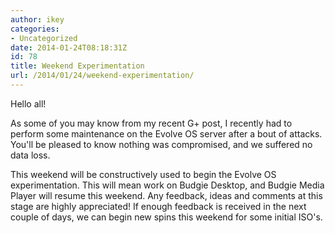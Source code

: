 ```yaml
---
author: ikey
categories:
- Uncategorized
date: 2014-01-24T08:18:31Z
id: 78
title: Weekend Experimentation
url: /2014/01/24/weekend-experimentation/
---
```


Hello all!

As some of you may know from my recent G+ post, I recently had to perform some maintenance on the Evolve OS server after a bout of attacks. You'll be pleased to
 know nothing was compromised, and we suffered no data loss.
 <!--more-->

This weekend will be constructively used to begin the Evolve OS experimentation. This will mean work on Budgie Desktop, and Budgie Media Player will resume this 
weekend. Any feedback, ideas and comments at this stage are highly appreciated! If enough feedback is received in the next couple of days, we can begin new spins this 
weekend for some initial ISO's.